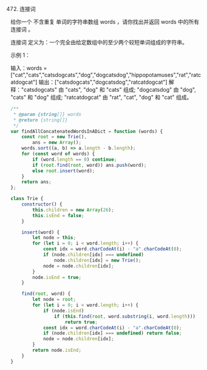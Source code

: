 472. 连接词

给你一个 不含重复 单词的字符串数组 words ，请你找出并返回 words 中的所有 连接词 。

连接词 定义为：一个完全由给定数组中的至少两个较短单词组成的字符串。

示例 1：

输入：words = ["cat","cats","catsdogcats","dog","dogcatsdog","hippopotamuses","rat","ratcatdogcat"]
输出：["catsdogcats","dogcatsdog","ratcatdogcat"]
解释："catsdogcats" 由 "cats", "dog" 和 "cats" 组成;
"dogcatsdog" 由 "dog", "cats" 和 "dog" 组成;
"ratcatdogcat" 由 "rat", "cat", "dog" 和 "cat" 组成。

```js
/**
 * @param {string[]} words
 * @return {string[]}
 */
var findAllConcatenatedWordsInADict = function (words) {
    const root = new Trie(),
        ans = new Array();
    words.sort((a, b) => a.length - b.length);
    for (const word of words) {
        if (word.length == 0) continue;
        if (root.find(root, word)) ans.push(word);
        else root.insert(word);
    }
    return ans;
};

class Trie {
    constructor() {
        this.children = new Array(26);
        this.isEnd = false;
    }

    insert(word) {
        let node = this;
        for (let i = 0; i < word.length; i++) {
            const idx = word.charCodeAt(i) - "a".charCodeAt(0);
            if (node.children[idx] === undefined)
                node.children[idx] = new Trie();
            node = node.children[idx];
        }
        node.isEnd = true;
    }

    find(root, word) {
        let node = root;
        for (let i = 0; i < word.length; i++) {
            if (node.isEnd)
                if (this.find(root, word.substring(i, word.length)))
                    return true;
            const idx = word.charCodeAt(i) - "a".charCodeAt(0);
            if (node.children[idx] === undefined) return false;
            node = node.children[idx];
        }
        return node.isEnd;
    }
}
```
